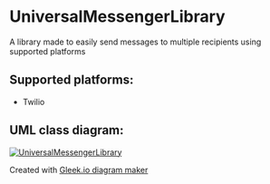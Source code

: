 # UniversalMessengerLibrary
A library made to easily send messages to multiple recipients using supported platforms

## Supported platforms:
- Twilio

## UML class diagram:

<a href="https://app.gleek.io/diagrams/XOrk7QlJ-o1c-poawVmEGg" target="_blank">
    <img src="https://sketchertest.blob.core.windows.net/previewimages/XOrk7QlJ-o1c-poawVmEGg.png" alt="UniversalMessengerLibrary" title="UniversalMessengerLibrary" />
</a>
<p>Created with <a href="https://gleek.io">Gleek.io diagram maker </a></p>
